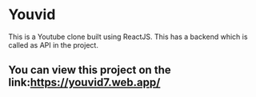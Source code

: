 # Youvid
This is a Youtube clone built using ReactJS.
This has a backend which is called as API in the project.
## You can view this project on the link:https://youvid7.web.app/
